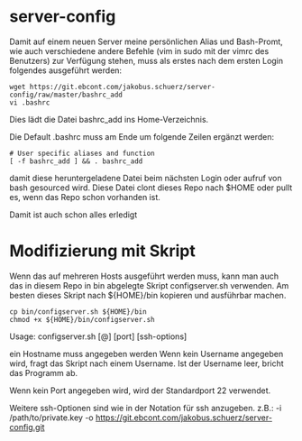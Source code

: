 # server-config

Damit auf einem neuen Server meine persönlichen Alias und Bash-Promt, wie auch verschiedene andere Befehle (vim in sudo mit der vimrc des Benutzers) zur Verfügung stehen, muss als erstes nach dem ersten Login folgendes ausgeführt werden:

```
wget https://git.ebcont.com/jakobus.schuerz/server-config/raw/master/bashrc_add
vi .bashrc
```
Dies lädt die Datei bashrc_add ins Home-Verzeichnis. 

Die Default .bashrc muss am Ende um folgende Zeilen ergänzt werden:
```
# User specific aliases and function
[ -f bashrc_add ] && . bashrc_add
```
damit diese heruntergeladene Datei beim nächsten Login oder aufruf von bash gesourced wird.
Diese Datei clont dieses Repo nach $HOME oder pullt es, wenn das Repo schon vorhanden ist.

Damit ist auch schon alles erledigt

# Modifizierung mit Skript
Wenn das auf mehreren Hosts ausgeführt werden muss, kann man auch das in diesem Repo in bin abgelegte Skript configserver.sh verwenden.
Am besten dieses Skript nach ${HOME}/bin kopieren und ausführbar machen.

```
cp bin/configserver.sh ${HOME}/bin
chmod +x ${HOME}/bin/configserver.sh
```

Usage:
configserver.sh [<username>@]<hostname> [port] [ssh-options]

ein Hostname muss angegeben werden
Wenn kein Username angegeben wird, fragt das Skript nach einem Username. Ist der Username leer, bricht das Programm ab.

Wenn kein Port angegeben wird, wird der Standardport 22 verwendet.

Weitere ssh-Optionen sind wie in der Notation für ssh anzugeben. 
    z.B.: -i /path/to/private.key -o https://git.ebcont.com/jakobus.schuerz/server-config.git
